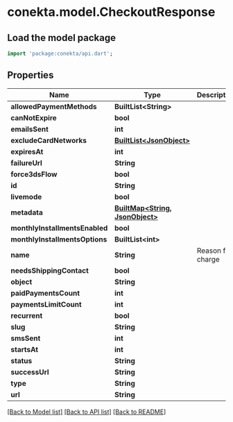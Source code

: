 # conekta.model.CheckoutResponse

## Load the model package
```dart
import 'package:conekta/api.dart';
```

## Properties
Name | Type | Description | Notes
------------ | ------------- | ------------- | -------------
**allowedPaymentMethods** | **BuiltList&lt;String&gt;** |  | [optional] 
**canNotExpire** | **bool** |  | [optional] 
**emailsSent** | **int** |  | [optional] 
**excludeCardNetworks** | [**BuiltList&lt;JsonObject&gt;**](JsonObject.md) |  | [optional] 
**expiresAt** | **int** |  | [optional] 
**failureUrl** | **String** |  | [optional] 
**force3dsFlow** | **bool** |  | [optional] 
**id** | **String** |  | 
**livemode** | **bool** |  | 
**metadata** | [**BuiltMap&lt;String, JsonObject&gt;**](JsonObject.md) |  | [optional] 
**monthlyInstallmentsEnabled** | **bool** |  | [optional] 
**monthlyInstallmentsOptions** | **BuiltList&lt;int&gt;** |  | [optional] 
**name** | **String** | Reason for charge | 
**needsShippingContact** | **bool** |  | [optional] 
**object** | **String** |  | 
**paidPaymentsCount** | **int** |  | [optional] 
**paymentsLimitCount** | **int** |  | [optional] 
**recurrent** | **bool** |  | [optional] 
**slug** | **String** |  | [optional] 
**smsSent** | **int** |  | [optional] 
**startsAt** | **int** |  | [optional] 
**status** | **String** |  | [optional] 
**successUrl** | **String** |  | [optional] 
**type** | **String** |  | [optional] 
**url** | **String** |  | [optional] 

[[Back to Model list]](../README.md#documentation-for-models) [[Back to API list]](../README.md#documentation-for-api-endpoints) [[Back to README]](../README.md)


